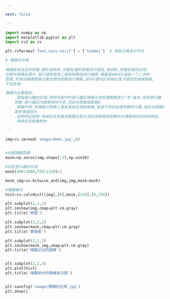 ```yaml
---

next: false

---
```




<BlogInfo id="1021" title="27.掩膜的应用" author="白日梦想猿" pv=0 read_times=0 pre_cost_time="0分51秒" category="图像处理" tag_list="['图像处理']" create_time="2021.08.13 15:32:32" update_time="2021.08.13 15:56:35" />

```python
import numpy as np
import matplotlib.pyplot as plt
import cv2 as cv

plt.rcParams['font.sans-serif'] = ['SimHei']  # 用来正确显示中文

# 掩膜的作用
'''
掩膜是用选定的图像,图形或物体,对要处理的图像进行遮挡,来控制,图像处理的区域.
在数字图像处理中,我们通常使用二维矩阵数组进行掩膜.掩膜是由0和1组成一个二进制
图像,利用该掩膜图像对要处理的图像进行掩膜,其中1值的区域被处理,0值的区域被屏蔽,
不会处理.

掩膜的主要用途:
    .提取感兴趣的区域:用预先制作的感兴趣区掩膜与待处理图像进行"与"操作,得到感兴趣
    图像,感兴趣区内图像保持不变,而区外图像值都是0.
    .屏蔽作用:用掩膜对图像上某些某些区域做屏蔽,使其不参加处理参数的计算,或仅对屏蔽区
    做处理或统计.
    .结构特征提取:用相似性变量或图像匹配方法检测和提取图像中与掩膜相似的结构特征.
    .特殊形状图像制作

'''

img=cv.imread('image/demo.jpg',0)


#创建掩膜图像
mask=np.zeros(img.shape[:2],np.uint8)

#划定感兴趣的区域
mask[400:1000,550:1150]=1

mask_img=cv.bitwise_and(img,img,mask=mask)

#掩膜操作
hist=cv.calcHist([img],[0],mask,[256],[0,256])

plt.subplot(2,2,1)
plt.imshow(img,cmap=plt.cm.gray)
plt.title('原图')

plt.subplot(2,2,2)
plt.imshow(mask,cmap=plt.cm.gray)
plt.title('蒙版图')

plt.subplot(2,2,3)
plt.imshow(mask_img,cmap=plt.cm.gray)
plt.title('掩膜之后的图像')


plt.subplot(2,2,4)
plt.plot(hist)
plt.title('掩膜部分的图像直方图')


plt.savefig('image/掩膜的应用.jpg')
plt.show()














```



<ActionBox />
